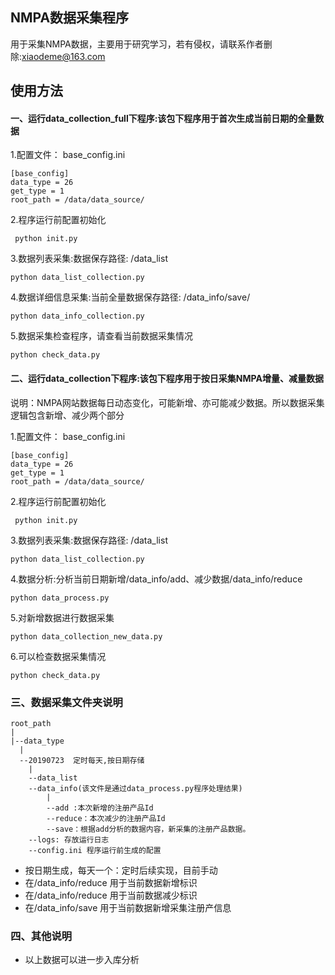 ## NMPA数据采集程序
用于采集NMPA数据，主要用于研究学习，若有侵权，请联系作者删除:xiaodeme@163.com

## 使用方法
#### 一、运行data_collection_full下程序:该包下程序用于首次生成当前日期的全量数据

1.配置文件： base_config.ini
```
[base_config]
data_type = 26
get_type = 1
root_path = /data/data_source/
```
2.程序运行前配置初始化
```
 python init.py
```   
3.数据列表采集:数据保存路径: /data_list
```
python data_list_collection.py
``` 
4.数据详细信息采集:当前全量数据保存路径: /data_info/save/
```
python data_info_collection.py
``` 
5.数据采集检查程序，请查看当前数据采集情况
```
python check_data.py
```

#### 二、运行data_collection下程序:该包下程序用于按日采集NMPA增量、减量数据
说明：NMPA网站数据每日动态变化，可能新增、亦可能减少数据。所以数据采集逻辑包含新增、减少两个部分

1.配置文件： base_config.ini
```
[base_config]
data_type = 26
get_type = 1
root_path = /data/data_source/
```
2.程序运行前配置初始化
```
 python init.py
```   
3.数据列表采集:数据保存路径: /data_list
```
python data_list_collection.py
``` 
4.数据分析:分析当前日期新增/data_info/add、减少数据/data_info/reduce 
```
python data_process.py
``` 
5.对新增数据进行数据采集
```
python data_collection_new_data.py
```
6.可以检查数据采集情况
```
python check_data.py
```

### 三、数据采集文件夹说明
```
root_path
|
|--data_type
  |
  --20190723  定时每天,按日期存储
    |
    --data_list
    --data_info(该文件是通过data_process.py程序处理结果)
        |
        --add :本次新增的注册产品Id
        --reduce：本次减少的注册产品Id
        --save：根据add分析的数据内容，新采集的注册产品数据。
    --logs: 存放运行日志
    --config.ini 程序运行前生成的配置
```
- 按日期生成，每天一个：定时后续实现，目前手动
- 在/data_info/reduce 用于当前数据新增标识
- 在/data_info/reduce 用于当前数据减少标识
- 在/data_info/save 用于当前数据新增采集注册产信息

### 四、其他说明
- 以上数据可以进一步入库分析